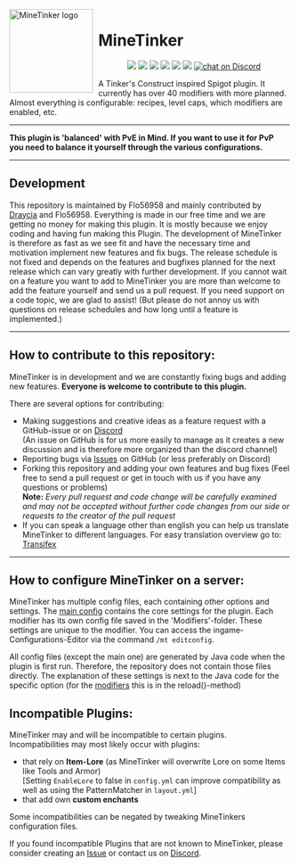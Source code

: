 <img width="150" height="150" style="float: left; margin: 0 10px 0 0;" alt="MineTinker logo" src="https://i.imgur.com/8ZFiViM.png">

# MineTinker
<p align="center">
    <a href="https://github.com/Flo56958/MineTinker" alt="Stars">
        <img src="https://img.shields.io/github/stars/Flo56958/MineTinker?color=0088ff" /></a>
    <a href="https://github.com/Flo56958/MineTinker/fork" alt="fork">
        <img src="https://img.shields.io/github/forks/Flo56958/MineTinker?color=0088ff" /></a>
    <a href="https://github.com/Flo56958/MineTinker/graphs/contributors" alt="Contributors">
        <img src="https://img.shields.io/github/contributors/Flo56958/MineTinker" /></a>
    <a href="https://github.com/Flo56958/MineTinker/pulse" alt="Activity">
        <img src="https://img.shields.io/github/commit-activity/m/Flo56958/MineTinker" /></a>
    <a href="https://github.com/Flo56958/MineTinker/issues" alt="Issues">
        <img src="https://img.shields.io/github/issues/Flo56958/MineTinker" /></a>
    <a href="https://www.codefactor.io/repository/github/flo56958/minetinker" alt="CodeFactor">
        <img src="https://www.codefactor.io/repository/github/flo56958/minetinker/badge" /></a>
    <a href="https://discord.gg/ZEVNKhN">
        <img src="https://img.shields.io/discord/493806232784732181?logo=discord"
            alt="chat on Discord"></a>
</p>

A Tinker's Construct inspired Spigot plugin. It currently has over 40 modifiers with more planned. 
Almost everything is configurable: recipes, level caps, which modifiers are enabled, etc.
***

**This plugin is 'balanced' with PvE in Mind. If you want to use it for PvP you need to balance it yourself through the various configurations.**
***
## Development
This repository is maintained by Flo56958 and mainly contributed by [Draycia](https://github.com/Draycia) and Flo56958. 
Everything is made in our free time and we are getting no money for making this plugin. It is mostly because we enjoy 
coding and having fun making this Plugin. The development of MineTinker is therefore as fast as we see fit and have the 
necessary time and motivation implement new features and fix bugs. The release schedule is not fixed and depends on the 
features and bugfixes planned for the next release which can vary greatly with further development. If you cannot wait on
a feature you want to add to MineTinker you are more than welcome to add the feature yourself and send us a pull request.
If you need support on a code topic, we are glad to assist! (But please do not annoy us with questions on release schedules and how long until a feature is implemented.)
***

## How to contribute to this repository:
MineTinker is in development and we are constantly fixing bugs and adding new features. 
**Everyone is welcome to contribute to this plugin.**

There are several options for contributing:

- Making suggestions and creative ideas as a feature request with a GitHub-issue or on [Discord](https://discord.gg/ZEVNKhN)</br>
  (An issue on GitHub is for us more easily to manage as it creates a new discussion and is therefore more organized than the discord channel)
- Reporting bugs via [Issues](https://github.com/Flo56958/MineTinker/issues) on GitHub (or less preferably on Discord)
- Forking this repository and adding your own features and bug fixes (Feel free to send a pull request or get in touch 
  with us if you have any questions or problems)</br>
  **Note:** _Every pull request and code change will be carefully examined and may not be accepted without further code changes from our side or requests to the creator of the pull request_
- If you can speak a language other than english you can help us translate MineTinker to different languages. For easy
  translation overview go to: [Transifex](https://www.transifex.com/flo56958/minetinker/dashboard/)
***

## How to configure MineTinker on a server:
MineTinker has multiple config files, each containing other options and settings. 
The [main config](https://github.com/Flo56958/MineTinker/blob/master/src/main/resources/config.yml) contains the core
settings for the plugin. Each modifier has its own config file saved in the 'Modifiers'-folder. These settings are unique
to the modifier. You can access the ingame-Configurations-Editor via the command ```/mt editconfig```.

All config files (except the main one) are generated by Java code when the plugin is first run. Therefore, the repository
does not contain those files directly. The explanation of these settings is next to the Java code for the specific option 
(for the [modifiers](https://github.com/Flo56958/MineTinker/tree/master/src/main/java/de/flo56958/minetinker/modifiers)
this is in the reload()-method)

## Incompatible Plugins:
MineTinker may and will be incompatible to certain plugins.</br> 
Incompatibilities may most likely occur with plugins:

- that rely on **Item-Lore** (as MineTinker will overwrite Lore on some Items like Tools and Armor) </br>
  [Setting ```EnableLore``` to false in ```config.yml``` can improve compatibility as well as using the PatternMatcher in ```layout.yml```]
- that add own **custom enchants**

Some incompatibilities can be negated by tweaking MineTinkers configuration files.

If you found incompatible Plugins that are not known to MineTinker, please consider creating an 
[Issue](https://github.com/Flo56958/MineTinker/issues) or contact us on [Discord](https://discord.gg/ZEVNKhN).